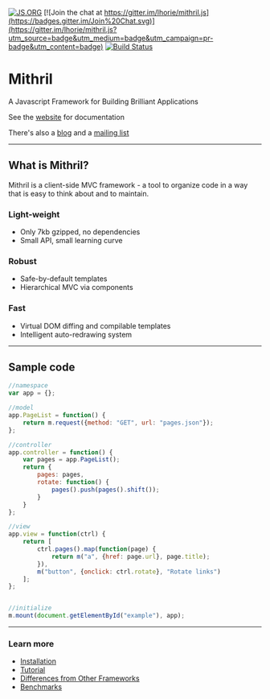 [![JS.ORG](https://img.shields.io/badge/js.org-mithril-ffb400.svg?style=flat-square)](http://js.org)
[![Join the chat at https://gitter.im/lhorie/mithril.js](https://badges.gitter.im/Join%20Chat.svg)](https://gitter.im/lhorie/mithril.js?utm_source=badge&utm_medium=badge&utm_campaign=pr-badge&utm_content=badge)
[![Build Status](https://travis-ci.org/lhorie/mithril.js.svg?branch=master)](https://travis-ci.org/lhorie/mithril.js)

# Mithril

A Javascript Framework for Building Brilliant Applications

See the [website](http://mithril.js.org) for documentation

There's also a [blog](http://lhorie.github.io/mithril-blog) and a [mailing list](https://groups.google.com/forum/#!forum/mithriljs)

---

## What is Mithril?

Mithril is a client-side MVC framework - a tool to organize code in a way that is easy to think about and to maintain.

### Light-weight

- Only 7kb gzipped, no dependencies
- Small API, small learning curve

### Robust

- Safe-by-default templates
- Hierarchical MVC via components

### Fast

- Virtual DOM diffing and compilable templates
- Intelligent auto-redrawing system

---

## Sample code

```javascript
//namespace
var app = {};

//model
app.PageList = function() {
	return m.request({method: "GET", url: "pages.json"});
};

//controller
app.controller = function() {
	var pages = app.PageList();
	return {
		pages: pages,
		rotate: function() {
			pages().push(pages().shift());
		}
	}
};

//view
app.view = function(ctrl) {
	return [
		ctrl.pages().map(function(page) {
			return m("a", {href: page.url}, page.title);
		}),
		m("button", {onclick: ctrl.rotate}, "Rotate links")
	];
};


//initialize
m.mount(document.getElementById("example"), app);
```

---

### Learn more

- [Installation](http://mithril.js.org/installation.html)
- [Tutorial](http://mithril.js.org/getting-started.html)
- [Differences from Other Frameworks](http://mithril.js.org/comparison.html)
- [Benchmarks](http://mithril.js.org/benchmarks.html)
